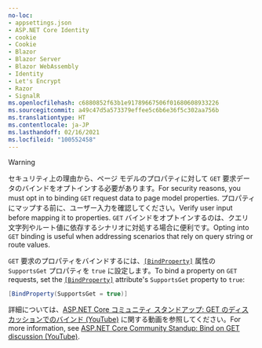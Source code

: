 ```yaml
---
no-loc:
- appsettings.json
- ASP.NET Core Identity
- cookie
- Cookie
- Blazor
- Blazor Server
- Blazor WebAssembly
- Identity
- Let's Encrypt
- Razor
- SignalR
ms.openlocfilehash: c6880852f63b1e91789667506f01680608933226
ms.sourcegitcommit: a49c47d5a573379effee5c6b6e36f5c302aa756b
ms.translationtype: HT
ms.contentlocale: ja-JP
ms.lasthandoff: 02/16/2021
ms.locfileid: "100552458"
---
```

> [!WARNING]
> <span data-ttu-id="d7fcf-101">セキュリティ上の理由から、ページ モデルのプロパティに対して `GET` 要求データのバインドをオプトインする必要があります。</span><span class="sxs-lookup"><span data-stu-id="d7fcf-101">For security reasons, you must opt in to binding `GET` request data to page model properties.</span></span> <span data-ttu-id="d7fcf-102">プロパティにマップする前に、ユーザー入力を確認してください。</span><span class="sxs-lookup"><span data-stu-id="d7fcf-102">Verify user input before mapping it to properties.</span></span> <span data-ttu-id="d7fcf-103">`GET` バインドをオプトインするのは、クエリ文字列やルート値に依存するシナリオに対処する場合に便利です。</span><span class="sxs-lookup"><span data-stu-id="d7fcf-103">Opting into `GET` binding is useful when addressing scenarios that rely on query string or route values.</span></span>
>
> <span data-ttu-id="d7fcf-104">`GET` 要求のプロパティをバインドするには、[`[BindProperty]`](xref:Microsoft.AspNetCore.Mvc.BindPropertyAttribute) 属性の `SupportsGet` プロパティを `true` に設定します。</span><span class="sxs-lookup"><span data-stu-id="d7fcf-104">To bind a property on `GET` requests, set the [`[BindProperty]`](xref:Microsoft.AspNetCore.Mvc.BindPropertyAttribute) attribute's `SupportsGet` property to `true`:</span></span>
>
> ```csharp
> [BindProperty(SupportsGet = true)]
> ```
>
> <span data-ttu-id="d7fcf-105">詳細については、[ASP.NET Core コミュニティ スタンドアップ: GET のディスカッションでのバインド (YouTube)](https://www.youtube.com/watch?v=p7iHB9V-KVU&feature=youtu.be&t=54m27s) に関する動画を参照してください。</span><span class="sxs-lookup"><span data-stu-id="d7fcf-105">For more information, see [ASP.NET Core Community Standup: Bind on GET discussion (YouTube)](https://www.youtube.com/watch?v=p7iHB9V-KVU&feature=youtu.be&t=54m27s).</span></span>
